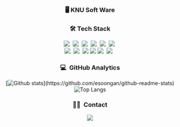 <div align="center">

<p>
<h3>🖥 KNU Soft Ware</h3>
</p>


<h3>🛠 Tech Stack </h3>


<p>
  <img src="https://img.shields.io/badge/Python-3766AB?style=flat-square&logo=Python&logoColor=white"/></a>&nbsp 
  <img src="https://img.shields.io/badge/Java-007396?style=flat-square&logo=Java&logoColor=white"/></a>&nbsp 
  <img src="https://img.shields.io/badge/C++-00599C?style=flat-square&logo=C%2B%2B&logoColor=white"/></a>&nbsp 
  <img src="https://img.shields.io/badge/C-A8B9CC?style=flat-square&logo=C&logoColor=white"/></a>&nbsp 
  <img src="https://img.shields.io/badge/Javascript-ffb13b?style=flat-square&logo=javascript&logoColor=white"/></a>&nbsp 
  <img src="https://img.shields.io/badge/css-1572B6?style=flat-square&logo=css3&logoColor=white"/></a>&nbsp 
  <br>                                                                                              
  <img src="https://img.shields.io/badge/Mysql-E6B91E?style=flat-square&logo=MySql&logoColor=white"/></a>&nbsp                                                                     <img src="https://img.shields.io/badge/HTML5-E34F26?style=flat-square&logo=HTML5&logoColor=white"/></a>&nbsp                            
  <img src="https://img.shields.io/badge/linux-FCC624?style=flat-square&logo=linux&logoColor=black">
  <img src="https://img.shields.io/badge/Microsoft foundation Classes-FFA07A?style=flat-square&logo=apachetomcat&logoColor=white">
<img src="https://img.shields.io/badge/Notion-b4f5bd?style=flat&logo=Notion&logoColor=black"/>&nbsp;&nbsp;<img src="https://img.shields.io/badge/GitHub-gray?style=flat&logo=GitHub&logoColor=black"/>&nbsp;&nbsp;
</p>


 ### 💻 &nbsp;GitHub Analytics
  
[![Github stats](https://github-readme-stats.vercel.app/api?username=mmunkyeong&show_icons=true&theme=algolia&include_all_commits=true&count_private=true")](https://github.com/esoongan/github-readme-stats)
![Top Langs](https://github-readme-stats.vercel.app/api/top-langs/?username=6810779s&layout=compact&theme=tokyonight)

### 🤝🏻 &nbsp;Contact 
<a href="mailto:ansrud4379@gmail.com"><img src="https://img.shields.io/badge/-ansrud4379@gmail.com-D14836?style=flat&logo=Gmail&logoColor=white"/></a>
 
</div>
